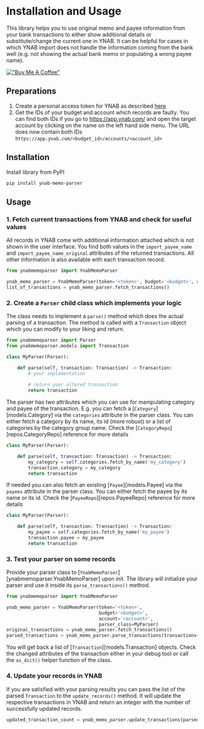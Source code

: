 # Installation and Usage

This library helps you to use original memo and payee information from your bank transactions to either show additional
details or substitute/change the current one in YNAB. It can be helpful for cases in which YNAB import does not handle the 
information coming from the bank well (e.g. not showing the actual bank memo or populating a wrong payee name).

[!["Buy Me A Coffee"](https://www.buymeacoffee.com/assets/img/custom_images/orange_img.png)](https://www.buymeacoffee.com/dnbasta)

## Preparations
1. Create a personal access token for YNAB as described [here](https://api.ynab.com/)
2. Get the IDs of your budget and account which records are faulty. You can find both IDs if you go to 
https://app.ynab.com/ and open the target account by clicking on the name on the left hand side menu. 
The URL does now contain both IDs `https://app.ynab.com/<budget_id>/accounts/<account_id>`

## Installation 
Install library from PyPI
```bash
pip install ynab-memo-parser
```

## Usage
### 1. Fetch current transactions from YNAB and check for useful values
All records in YNAB come with additional information attached which is not shown in the user interface. You find both
values in the `import_payee_name` and `import_payee_name_original` attributes of the returned transactions. All other
information is also available with each transaction record.
```py
from ynabmemoparser import YnabMemoParser

ynab_memo_parser = YnabMemoParser(token='<token>', budget='<budget>', account='<account>')
list_of_transactions = ynab_memo_parser.fetch_transactions()
```

### 2. Create a `Parser` child class which implements your logic
The class needs to implement a `parse()` method which does the actual parsing of a transaction. The method is called
with a `Transaction` object which you can modify to your liking and return.

```py
from ynabmemoparser import Parser
from ynabmemoparser.models import Transaction

class MyParser(Parser):

    def parse(self, transaction: Transaction) -> Transaction:
        # your implementation
        
        # return your altered transaction
        return transaction
```
The parser has two attributes which you can use for manipulating category and payee of the transaction. 
E.g. you can fetch a [`Category`][models.Category] via the `categories` attribute in the parser class. You can either 
fetch a category by its name, its id (more robust) or a list of categories by the category group name. 
Check the [`CategoryRepo`][repos.CategoryRepo] reference for more details
```py
class MyParser(Parser):

    def parse(self, transaction: Transaction) -> Transaction:
        my_category = self.categories.fetch_by_name('my_category')
        transaction.category = my_category
        return transaction
```
If needed you can also fetch an existing [`Payee`][models.Payee] via the `payees` attribute in the parser class. 
You can either fetch the payee by its name or its id. 
Check the [`PayeeRepo`][repos.PayeeRepo] reference for more details
```py
class MyParser(Parser):

    def parse(self, transaction: Transaction) -> Transaction:
        my_payee = self.categories.fetch_by_name('my_payee')
        transaction.payee = my_payee
        return transaction
```
### 3. Test your parser on some records
Provide your parser class to [`YnabMemoParser`][ynabmemoparser.YnabMemoParser] upon init. The library will initialize your parser and use it inside its
`parse_transactions()` method.
```py
from ynabmemoparser import YnabMemoParser

ynab_memo_parser = YnabMemoParser(token='<token>', 
                                  budget='<budget>', 
                                  account='<account>',
                                  parser_class=MyParser)
original_transactions = ynab_memo_parser.fetch_transactions()
parsed_transactions = ynab_memo_parser.parse_transactions(transactions=original_transactions)
```
You will get back a list of [`Transaction`][models.Transaction] objects. Check the changed attributes of the 
transaction either in your debug tool or call the `as_dict()` helper function of the class.

### 4. Update your records in YNAB
If you are satisfied with your parsing results you can pass the list of the parsed `Transaction` to the 
`update_records()` method. It will update the respective transactions in YNAB and return an integer with the number 
of successfully updated records.
```py
updated_transaction_count = ynab_memo_parser.update_transactions(parsed_transactions)
```
